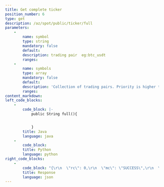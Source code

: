 ```yaml
---
title: Get complete ticker
position_number: 6
type: get
description: /az/spot/public/ticker/full
parameters:
    -
        name: symbol
        type: string
        mandatory: false
        default:
        description: trading pair  eg:btc_usdt
        ranges:
    -
        name: symbols
        type: array
        mandatory: false
        default:
        description: 'Collection of trading pairs. Priority is higher than symbol. eg: btc_usdt,eth_usdt'
        ranges:
content_markdown:
left_code_blocks:
    -
        code_block: |-
            public String full(){


            }
        title: Java
        language: java
    -
        code_block:
        title: Python
        language: python
right_code_blocks:
    -
        code_block: "{\r\n  \"rc\": 0,\r\n  \"mc\": \"SUCCESS\",\r\n  \"ma\": [],\r\n  \"result\": [\r\n    {\r\n      \"s\": \"btc_usdt\",     //symbol\r\n      \"t\": 1661856036925,  //time\r\n      \"cv\": \"0.0000\",      //change value\r\n      \"cr\": \"0.00\",        //change rate\r\n      \"o\": \"9000.0000\",    //open price\r\n      \"l\": \"9000.0000\",    //low\r\n      \"h\": \"9000.0000\",    //high\r\n      \"c\": \"9000.0000\",    //close price\r\n      \"q\": \"0.0136\",       //quantity\r\n      \"v\": \"122.9940\",     //volume\r\n      \"ap\": null,          //asks price(sell one price)\r\n      \"aq\": null,          //asks qty(sell one quantity)\r\n      \"bp\": null,           //bids price(buy one price)\r\n      \"bq\": null           //bids qty(buy one quantity)\r\n    }\r\n  ]\r\n}"
        title: Response
        language: json
---
```


